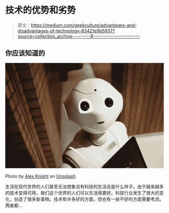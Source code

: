 # 技术的优势和劣势

> 原文：<https://medium.com/geekculture/advantages-and-disadvantages-of-technology-83421e9b5937?source=collection_archive---------8----------------------->

## 你应该知道的

![](img/d24b35d0e324cccd2af5a538d2362965.png)

Photo by [Alex Knight](https://unsplash.com/@agk42?utm_source=medium&utm_medium=referral) on [Unsplash](https://unsplash.com?utm_source=medium&utm_medium=referral)

生活在现代世界的人们甚至无法想象没有科技的生活会是什么样子。由于越来越多的技术变得可用，我们这个世界的人们可以生活得更好。科技行业发生了很大的变化，创造了很多新事物。技术有许多好的方面，但也有一些不好的方面需要考虑。两者都…